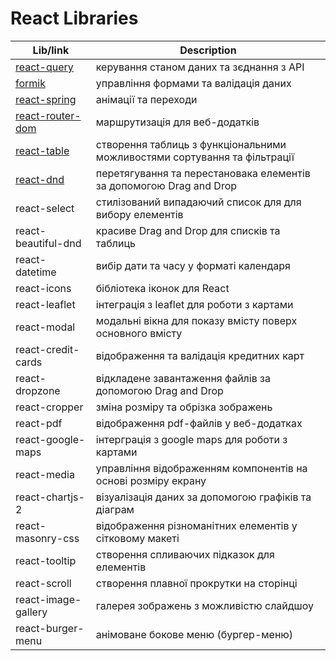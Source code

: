 # React Libraries

| Lib/link | Description |
| -------- | ------------|
| [react-query](https://www.npmjs.com/package/react-query) | керування станом даних та зєднання з АРІ |
| [formik](https://formik.org/)| управління формами та валідація даних |
| [react-spring](https://www.react-spring.dev/) | анімації та переходи |
| [react-router-dom](https://www.npmjs.com/package/react-router-dom) | маршрутизація для веб-додатків |
| [react-table](https://www.npmjs.com/package/react-table) | створення таблиць з функціональними можливостями сортування та фільтрації |
| [react-dnd](https://react-dnd.github.io/react-dnd/about) | перетягування та перестановака елементів за допомогою Drag and Drop |
| react-select | стилізований випадаючий список для для вибору елементів |
| react-beautiful-dnd | красиве Drag and Drop для списків та таблиць |
| react-datetime | вибір дати та часу у форматі календаря |
| react-icons | бібліотека іконок для React |
| react-leaflet | інтеграція з leaflet для роботи з картами |
| react-modal | модальні вікна для показу вмісту поверх основного вмісту |
| react-credit-cards | відображення та валідація кредитних карт |
| react-dropzone | відкладене завантаження файлів за допомогою Drag and Drop  |
| react-cropper | зміна розміру та обрізка зображень |
| react-pdf | відображення pdf-файлів у веб-додатках |
| react-google-maps | інтерграція з google maps для роботи з картами |
| react-media | управління відображенням компонентів на основі розміру екрану |
| react-chartjs-2 | візуалізація даних за допомогою графіків та діаграм |
| react-masonry-css | відображення різноманітних елементів у сітковому макеті |
| react-tooltip | створення спливаючих підказок для елементів |
| react-scroll | створення плавної прокрутки на сторінці |
| react-image-gallery | галерея зображень з можливістю слайдшоу |
| react-burger-menu | анімоване бокове меню (бургер-меню) |
